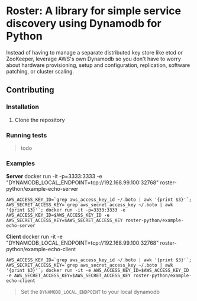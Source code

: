 # Roster: A library for simple service discovery using Dynamodb for Python

Instead of having to manage a separate distributed key store like etcd or ZooKeeper, leverage AWS's own Dynamodb so you don't have to worry about hardware provisioning, setup and configuration, replication, software patching, or cluster scaling.


## Contributing

### Installation

1. Clone the repository

### Running tests

> todo

### Examples

**Server**
    docker run -it -p=3333:3333 -e "DYNAMODB_LOCAL_ENDPOINT=tcp://192.168.99.100:32768" roster-python/example-echo-server
    
    AWS_ACCESS_KEY_ID=`grep aws_access_key_id ~/.boto | awk '{print $3}'`; AWS_SECRET_ACCESS_KEY=`grep aws_secret_access_key ~/.boto | awk '{print $3}'`; docker run -it -p=3333:3333 -e AWS_ACCESS_KEY_ID=$AWS_ACCESS_KEY_ID -e AWS_SECRET_ACCESS_KEY=$AWS_SECRET_ACCESS_KEY roster-python/example-echo-server

**Client**
    docker run -it -e "DYNAMODB_LOCAL_ENDPOINT=tcp://192.168.99.100:32768" roster-python/example-echo-client

    AWS_ACCESS_KEY_ID=`grep aws_access_key_id ~/.boto | awk '{print $3}'`; AWS_SECRET_ACCESS_KEY=`grep aws_secret_access_key ~/.boto | awk '{print $3}'`; docker run -it -e AWS_ACCESS_KEY_ID=$AWS_ACCESS_KEY_ID -e AWS_SECRET_ACCESS_KEY=$AWS_SECRET_ACCESS_KEY roster-python/example-echo-client

> Set the `DYNAMODB_LOCAL_ENDPOINT` to your local dynamodb 
